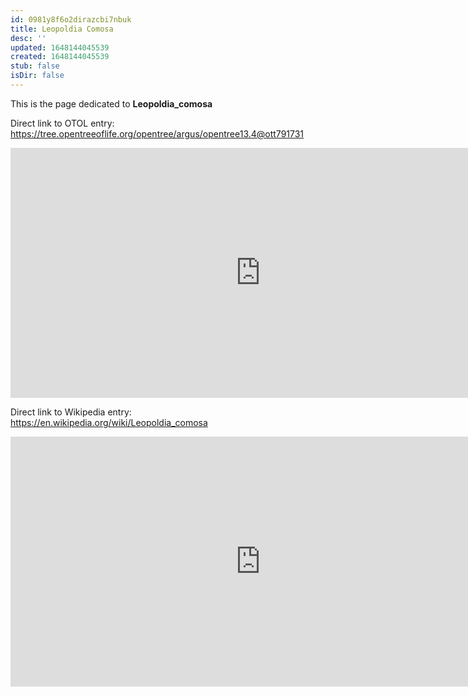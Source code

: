 ```yaml
---
id: 0981y8f6o2dirazcbi7nbuk
title: Leopoldia Comosa
desc: ''
updated: 1648144045539
created: 1648144045539
stub: false
isDir: false
---
```

This is the page dedicated to **Leopoldia_comosa**


Direct link to OTOL entry: https://tree.opentreeoflife.org/opentree/argus/opentree13.4@ott791731



<html>
    <body>
    <iframe src="https://tree.opentreeoflife.org/opentree/argus/opentree13.4@ott791731"
    width="800" height="400" frameborder="0" allowfullscreen> </iframe>
    </body>
</html>
    


Direct link to Wikipedia entry: https://en.wikipedia.org/wiki/Leopoldia_comosa



<html>
    <body>
    <iframe src="https://en.wikipedia.org/wiki/Leopoldia_comosa"
    width="800" height="400" frameborder="0" allowfullscreen> </iframe>
    </body>
</html>
    
